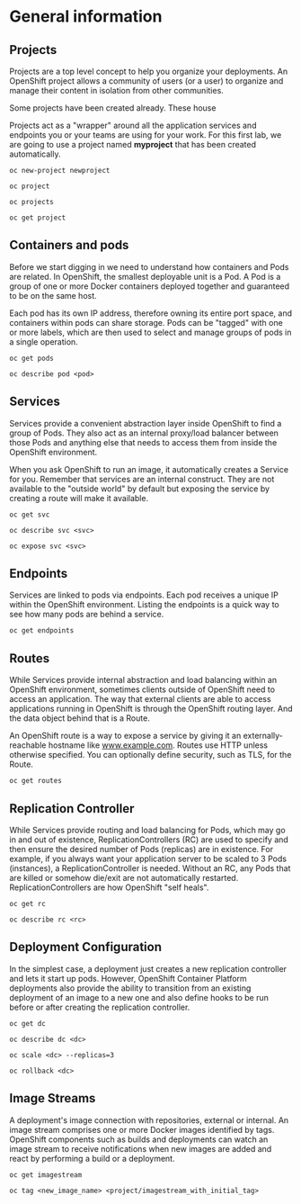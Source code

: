 # General information

## Projects

Projects are a top level concept to help you organize your deployments. An OpenShift project allows a community of users (or a user) to organize and manage their content in isolation from other communities. 

Some projects have been created already. These house 

Projects act as a "wrapper" around all the application services and endpoints you or your teams are using for your work. For this first lab, we are going to use a project named **myproject** that has been created automatically.

  `oc new-project newproject`
  
  `oc project`
  
  `oc projects`
  
  `oc get project` 


## Containers and pods

Before we start digging in we need to understand how containers and Pods are related. In OpenShift, the smallest deployable unit is a Pod. A Pod is a group of one or more Docker containers deployed together and guaranteed to be on the same host. 

Each pod has its own IP address, therefore owning its entire port space, and containers within pods can share storage. Pods can be "tagged" with one or more labels, which are then used to select and manage groups of pods in a single operation.

  `oc get pods`
  
  `oc describe pod <pod>`


## Services

Services provide a convenient abstraction layer inside OpenShift to find a group of Pods. They also act as an internal proxy/load balancer between those Pods and anything else that needs to access them from inside the OpenShift environment. 

When you ask OpenShift to run an image, it automatically creates a Service for you. Remember that services are an internal construct. They are not available to the "outside world" by default but exposing the service by creating a route will make it available.

  `oc get svc`
  
  `oc describe svc <svc>`
  
  `oc expose svc <svc>`
  
  
## Endpoints

Services are linked to pods via endpoints. Each pod receives a unique IP within the OpenShift environment. Listing the endpoints is a quick way to see how many pods are behind a service.

  `oc get endpoints`
  
  
## Routes

While Services provide internal abstraction and load balancing within an OpenShift environment, sometimes clients outside of OpenShift need to access an application. The way that external clients are able to access applications running in OpenShift is through the OpenShift routing layer. And the data object behind that is a Route.

An OpenShift route is a way to expose a service by giving it an externally-reachable hostname like www.example.com. Routes use HTTP unless otherwise specified. You can optionally define security, such as TLS, for the Route. 

  `oc get routes`

  
## Replication Controller

While Services provide routing and load balancing for Pods, which may go in and out of existence, ReplicationControllers (RC) are used to specify and then ensure the desired number of Pods (replicas) are in existence. For example, if you always want your application server to be scaled to 3 Pods (instances), a ReplicationController is needed. Without an RC, any Pods that are killed or somehow die/exit are not automatically restarted. ReplicationControllers are how OpenShift "self heals".

  `oc get rc`
  
  `oc describe rc <rc>`


## Deployment Configuration

In the simplest case, a deployment just creates a new replication controller and lets it start up pods. However, OpenShift Container Platform deployments also provide the ability to transition from an existing deployment of an image to a new one and also define hooks to be run before or after creating the replication controller.

  `oc get dc`
  
  `oc describe dc <dc>`
  
  `oc scale <dc> --replicas=3`
  
  `oc rollback <dc>`
  

## Image Streams

A deployment's image connection with repositories, external or internal. An image stream comprises one or more Docker images identified by tags. OpenShift components such as builds and deployments can watch an image stream to receive notifications when new images are added and react by performing a build or a deployment.

  `oc get imagestream`
  
  `oc tag <new_image_name> <project/imagestream_with_initial_tag>`
